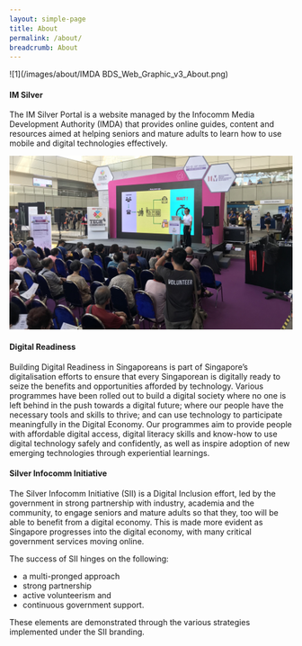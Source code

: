 ```yaml
---
layout: simple-page
title: About
permalink: /about/
breadcrumb: About
---
```


![1](/images/about/IMDA BDS_Web_Graphic_v3_About.png)


#### IM Silver

The IM Silver Portal is a website managed by the Infocomm Media Development Authority (IMDA) that provides online guides, content and resources aimed at helping seniors and mature adults to learn how to use mobile and digital technologies effectively.


![about](/images/about/about.jpg)

#### Digital Readiness

Building Digital Readiness in Singaporeans is part of Singapore’s digitalisation efforts to ensure that every Singaporean is digitally ready to seize the benefits and opportunities afforded by technology. Various programmes have been rolled out to build a digital society where no one is left behind in the push towards a digital future; where our people have the necessary tools and skills to thrive; and can use technology to participate meaningfully in the Digital Economy. 
Our programmes aim to provide people with affordable digital access, digital literacy skills and know-how to use digital technology safely and confidently, as well as inspire adoption of new emerging technologies through experiential learnings.

#### Silver Infocomm Initiative

The Silver Infocomm Initiative (SII) is a Digital Inclusion effort, led by the government in strong partnership with industry, academia and the community, to engage seniors and mature adults so that they, too will be able to benefit from a digital economy. This is made more evident as Singapore progresses into the digital economy, with many critical government services moving online. 

The success of SII hinges on the following:<br> 
* a multi-pronged approach
* strong partnership
* active volunteerism and 
* continuous government support. 

These elements are demonstrated through the various strategies implemented under the SII branding.
